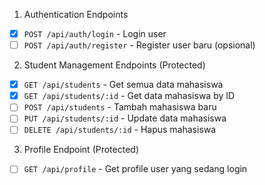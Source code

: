 1. Authentication Endpoints

- [X] `POST /api/auth/login` - Login user
- [ ] `POST /api/auth/register` - Register user baru (opsional)

2. Student Management Endpoints (Protected)
- [X] `GET /api/students` - Get semua data mahasiswa
- [X] `GET /api/students/:id` - Get data mahasiswa by ID
- [ ] `POST /api/students` - Tambah mahasiswa baru
- [ ] `PUT /api/students/:id` - Update data mahasiswa
- [ ] `DELETE /api/students/:id` - Hapus mahasiswa

3. Profile Endpoint (Protected)
- [ ] `GET /api/profile` - Get profile user yang sedang login
